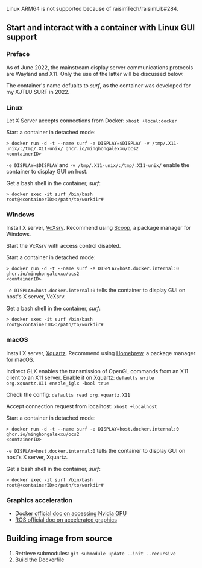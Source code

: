 Linux ARM64 is not supported because of raisimTech/raisimLib#284.

## Start and interact with a container with Linux GUI support

### Preface

As of June 2022, the mainstream display server communications protocols are Wayland and X11. Only the use of the latter will be discussed below.

The container's name defualts to *surf*, as the container was developed for my XJTLU SURF in 2022.

### Linux

Let X Server accepts connections from Docker: `xhost +local:docker`

Start a container in detached mode:
```shell
> docker run -d -t --name surf -e DISPLAY=$DISPLAY -v /tmp/.X11-unix/:/tmp/.X11-unix/ ghcr.io/minghongalexxu/ocs2
<containerID>
```
`-e DISPLAY=$DISPLAY` and `-v /tmp/.X11-unix/:/tmp/.X11-unix/` enable the container to display GUI on host.

Get a bash shell in the container, *surf*:
```shell
> docker exec -it surf /bin/bash
root@<containerID>:/path/to/workdir#
```

### Windows

Install X server, [VcXsrv](https://sourceforge.net/projects/vcxsrv/). Recommend using [Scoop](https://scoop.sh), a package manager for Windows.

Start the VcXsrv with access control disabled.

Start a container in detached mode:
```shell
> docker run -d -t --name surf -e DISPLAY=host.docker.internal:0 ghcr.io/minghongalexxu/ocs2
<containerID>
```
`-e DISPLAY=host.docker.internal:0` tells the container to display GUI on host's X server, VcXsrv.

Get a bash shell in the container, *surf*:
```shell
> docker exec -it surf /bin/bash
root@<containerID>:/path/to/workdir#
```

### macOS

Install X server, [Xquartz](https://www.xquartz.org). Recommend using [Homebrew](https://brew.sh), a package manager for macOS.

Indirect GLX enables the transmission of OpenGL commands from an X11 client to an X11 server. Enable it on Xquartz: `defaults write org.xquartz.X11 enable_iglx -bool true`

Check the config: `defaults read org.xquartz.X11`

Accept connection request from localhost: `xhost +localhost`

Start a container in detached mode:
```shell
> docker run -d -t --name surf -e DISPLAY=host.docker.internal:0 ghcr.io/minghongalexxu/ocs2
<containerID>
```
`-e DISPLAY=host.docker.internal:0` tells the container to display GUI on host's X server, Xquartz.

Get a bash shell in the container, *surf*:
```shell
> docker exec -it surf /bin/bash
root@<containerID>:/path/to/workdir#
```

### Graphics acceleration

- [Docker official doc on accessing Nvidia GPU](https://docs.docker.com/engine/reference/commandline/run/#access-an-nvidia-gpu)
- [ROS official doc on accelerated graphics](https://wiki.ros.org/docker/Tutorials/Hardware%20Acceleration)



## Building image from source

1. Retrieve submodules: `git submodule update --init --recursive`
2. Build the Dockerfile
